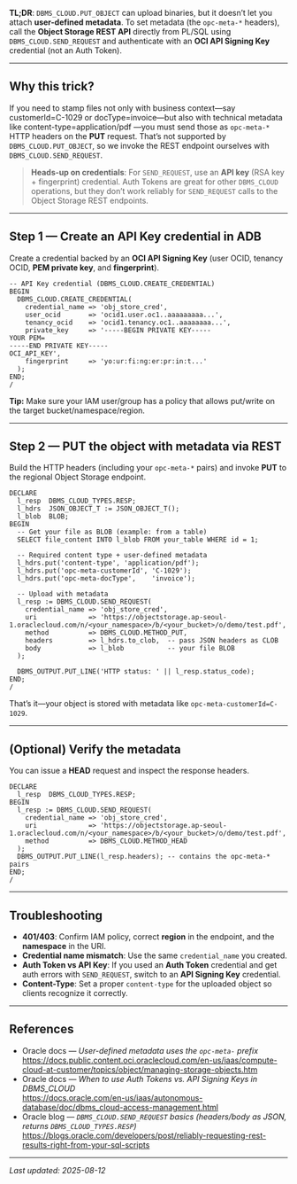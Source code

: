 **TL;DR**:
`DBMS_CLOUD.PUT_OBJECT` can upload binaries, but it doesn’t let you attach **user-defined metadata**. To set metadata (the `opc-meta-*` headers), call the **Object Storage REST API** directly from PL/SQL using `DBMS_CLOUD.SEND_REQUEST` and authenticate with an **OCI API Signing Key** credential (not an Auth Token).

---

## Why this trick?
If you need to stamp files not only with business context—say customerId=C-1029 or docType=invoice—but also with technical metadata like content-type=application/pdf —you must send those as `opc-meta-*` HTTP headers on the **PUT** request. That’s not supported by `DBMS_CLOUD.PUT_OBJECT`, so we invoke the REST endpoint ourselves with `DBMS_CLOUD.SEND_REQUEST`.

> **Heads-up on credentials**: For `SEND_REQUEST`, use an **API key** (RSA key + fingerprint) credential. Auth Tokens are great for other `DBMS_CLOUD` operations, but they don’t work reliably for `SEND_REQUEST` calls to the Object Storage REST endpoints.

---

## Step 1 — Create an API Key credential in ADB
Create a credential backed by an **OCI API Signing Key** (user OCID, tenancy OCID, **PEM private key**, and **fingerprint**).

```plsql
-- API Key credential (DBMS_CLOUD.CREATE_CREDENTIAL)
BEGIN
  DBMS_CLOUD.CREATE_CREDENTIAL(
    credential_name => 'obj_store_cred',
    user_ocid       => 'ocid1.user.oc1..aaaaaaaaa...',
    tenancy_ocid    => 'ocid1.tenancy.oc1..aaaaaaaa...',
    private_key     => '-----BEGIN PRIVATE KEY-----
YOUR PEM=
-----END PRIVATE KEY-----
OCI_API_KEY',
    fingerprint     => 'yo:ur:fi:ng:er:pr:in:t...'
  );
END;
/
```

**Tip:** Make sure your IAM user/group has a policy that allows put/write on the target bucket/namespace/region.

---

## Step 2 — PUT the object with metadata via REST
Build the HTTP headers (including your `opc-meta-*` pairs) and invoke **PUT** to the regional Object Storage endpoint.

```plsql
DECLARE
  l_resp  DBMS_CLOUD_TYPES.RESP;
  l_hdrs  JSON_OBJECT_T := JSON_OBJECT_T();
  l_blob  BLOB;
BEGIN
  -- Get your file as BLOB (example: from a table)
  SELECT file_content INTO l_blob FROM your_table WHERE id = 1;

  -- Required content type + user-defined metadata
  l_hdrs.put('content-type', 'application/pdf');
  l_hdrs.put('opc-meta-customerId', 'C-1029');
  l_hdrs.put('opc-meta-docType',    'invoice');

  -- Upload with metadata
  l_resp := DBMS_CLOUD.SEND_REQUEST(
    credential_name => 'obj_store_cred',
    uri             => 'https://objectstorage.ap-seoul-1.oraclecloud.com/n/<your_namespace>/b/<your_bucket>/o/demo/test.pdf',
    method          => DBMS_CLOUD.METHOD_PUT,
    headers         => l_hdrs.to_clob,  -- pass JSON headers as CLOB
    body            => l_blob           -- your file BLOB
  );

  DBMS_OUTPUT.PUT_LINE('HTTP status: ' || l_resp.status_code);
END;
/
```

That’s it—your object is stored with metadata like `opc-meta-customerId=C-1029`.

---

## (Optional) Verify the metadata
You can issue a **HEAD** request and inspect the response headers.

```plsql
DECLARE
  l_resp  DBMS_CLOUD_TYPES.RESP;
BEGIN
  l_resp := DBMS_CLOUD.SEND_REQUEST(
    credential_name => 'obj_store_cred',
    uri             => 'https://objectstorage.ap-seoul-1.oraclecloud.com/n/<your_namespace>/b/<your_bucket>/o/demo/test.pdf',
    method          => DBMS_CLOUD.METHOD_HEAD
  );
  DBMS_OUTPUT.PUT_LINE(l_resp.headers); -- contains the opc-meta-* pairs
END;
/
```

---

## Troubleshooting
- **401/403**: Confirm IAM policy, correct **region** in the endpoint, and the **namespace** in the URI.  
- **Credential name mismatch**: Use the same `credential_name` you created.  
- **Auth Token vs API Key**: If you used an **Auth Token** credential and get auth errors with `SEND_REQUEST`, switch to an **API Signing Key** credential.  
- **Content-Type**: Set a proper `content-type` for the uploaded object so clients recognize it correctly.

---

## References
- Oracle docs — *User-defined metadata uses the `opc-meta-` prefix*  
  https://docs.public.content.oci.oraclecloud.com/en-us/iaas/compute-cloud-at-customer/topics/object/managing-storage-objects.htm  
- Oracle docs — *When to use Auth Tokens vs. API Signing Keys in DBMS_CLOUD*  
  https://docs.oracle.com/en-us/iaas/autonomous-database/doc/dbms_cloud-access-management.html  
- Oracle blog — *`DBMS_CLOUD.SEND_REQUEST` basics (headers/body as JSON, returns `DBMS_CLOUD_TYPES.RESP`)*  
  https://blogs.oracle.com/developers/post/reliably-requesting-rest-results-right-from-your-sql-scripts

---

*Last updated: 2025-08-12*
